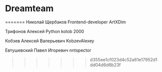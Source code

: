 # Dreamteam
=======
Николай Щербаков  Frontend-developer ArtXDim

Трифонов Алексей Python kolob 2000

Кобзев Алексей Валерьевич KobzevAlexey

Евтушевский Павел Игоревич nntspector
>>>>>>> d355ee1cf023d4c52a61e17952d1dd04d6d6b23f
